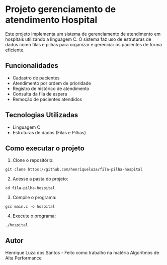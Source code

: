  # Projeto gerenciamento de atendimento Hospital

Este projeto implementa um sistema de gerenciamento de atendimento em hospitais utilizando a linguagem C. O sistema faz uso de estruturas de dados como filas e pilhas para organizar e gerenciar os pacientes de forma eficiente.

## Funcionalidades

* Cadastro de pacientes
* Atendimento por ordem de prioridade
* Registro de histórico de atendimento
* Consulta da fila de espera
* Remoção de pacientes atendidos

## Tecnologias Utilizadas

* Linguagem C
* Estruturas de dados (Filas e Pilhas)

## Como executar o projeto

1. Clone o repositório:

```
git clone https://github.com/henriqueluza/fila-pilha-hospital
```

2. Acesse a pasta do projeto:

```
cd fila-pilha-hospital
```

3. Compile o programa:

```
gcc main.c -o hospital
```

4. Execute o programa:
```
./hospital
```

## Autor

Henrique Luza dos Santos - Feito como trabalho na matéria Algoritmos de Alta Performance
